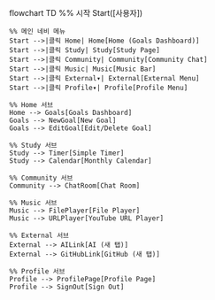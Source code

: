 flowchart TD
    %% 시작
    Start([사용자])

    %% 메인 네비 메뉴
    Start -->|클릭 Home| Home[Home (Goals Dashboard)]
    Start -->|클릭 Study| Study[Study Page]
    Start -->|클릭 Community| Community[Community Chat]
    Start -->|클릭 Music| Music[Music Bar]
    Start -->|클릭 External▾| External[External Menu]
    Start -->|클릭 Profile▾| Profile[Profile Menu]

    %% Home 서브
    Home --> Goals[Goals Dashboard]
    Goals --> NewGoal[New Goal]
    Goals --> EditGoal[Edit/Delete Goal]

    %% Study 서브
    Study --> Timer[Simple Timer]
    Study --> Calendar[Monthly Calendar]

    %% Community 서브
    Community --> ChatRoom[Chat Room]

    %% Music 서브
    Music --> FilePlayer[File Player]
    Music --> URLPlayer[YouTube URL Player]

    %% External 서브
    External --> AILink[AI (새 탭)]
    External --> GitHubLink[GitHub (새 탭)]

    %% Profile 서브
    Profile --> ProfilePage[Profile Page]
    Profile --> SignOut[Sign Out]
